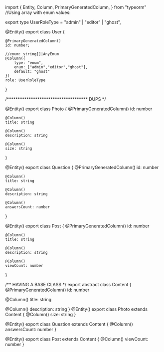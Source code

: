 
import {
  Entity,
  Column,
  PrimaryGeneratedColumn,
} from "typeorm"
//Using array with enum values:

export type UserRoleType = "admin" | "editor" | "ghost",

@Entity()
export class User {

    @PrimaryGeneratedColumn()
    id: number;

    //enum: string[]|AnyEnum
    @Column({
        type: "enum",
        enum: ["admin","editor","ghost"],
        default: "ghost"
    })
    role: UserRoleType
}

/************************************* DUPS */

@Entity()
export class Photo {
    @PrimaryGeneratedColumn()
    id: number

    @Column()
    title: string

    @Column()
    description: string

    @Column()
    size: string
}

@Entity()
export class Question {
    @PrimaryGeneratedColumn()
    id: number

    @Column()
    title: string

    @Column()
    description: string

    @Column()
    answersCount: number
}

@Entity()
export class Post {
    @PrimaryGeneratedColumn()
    id: number

    @Column()
    title: string

    @Column()
    description: string

    @Column()
    viewCount: number
}

/** HAVING A BASE CLASS */
export abstract class Content {
  @PrimaryGeneratedColumn()
  id: number

  @Column()
  title: string

  @Column()
  description: string
}
@Entity()
export class Photo extends Content {
  @Column()
  size: string
}

@Entity()
export class Question extends Content {
  @Column()
  answersCount: number
}

@Entity()
export class Post extends Content {
  @Column()
  viewCount: number
}